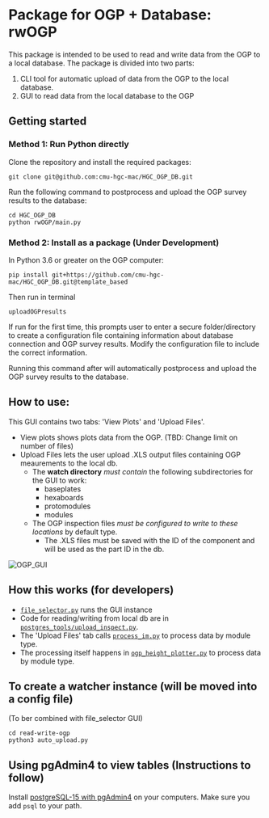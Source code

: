 # Package for OGP + Database: rwOGP
This package is intended to be used to read and write data from the OGP to a local database. The package is divided into two parts: 
1. CLI tool for automatic upload of data from the OGP to the local database.
2. GUI to read data from the local database to the OGP

## Getting started
### Method 1: Run Python directly
Clone the repository and install the required packages:
```
git clone git@github.com:cmu-hgc-mac/HGC_OGP_DB.git
```
Run the following command to postprocess and upload the OGP survey results to the database:
```
cd HGC_OGP_DB
python rwOGP/main.py
```

### Method 2: Install as a package (Under Development)
In Python 3.6 or greater on the OGP computer: 
```
pip install git+https://github.com/cmu-hgc-mac/HGC_OGP_DB.git@template_based
```
Then run in terminal
```
uploadOGPresults
```
If run for the first time, this prompts user to enter a secure folder/directory to create a configuration file containing information about database connection and OGP survey results. Modify the configuration file to include the correct information.

Running this command after will automatically postprocess and upload the OGP survey results to the database.

## How to use:
This GUI contains two tabs: 'View Plots' and 'Upload Files'.
- View plots shows plots data from the OGP. (TBD: Change limit on number of files)
- Upload Files lets the user upload .XLS output files containing OGP meaurements to the local db.
  - The **watch directory** _must contain_ the following subdirectories for the GUI to work:
    - baseplates
    - hexaboards
    - protomodules
    - modules
  - The OGP inspection files _must be configured to write to these locations_ by default type.
    - The .XLS files must be saved with the ID of the component and will be used as the part ID in the db.

![OGP_GUI](https://github.com/murthysindhu/HGC_DB_postgres/assets/58646122/dbeddf4c-2dc8-4da7-8f26-f916d1c69b74)

## How this works (for developers)
- [```file_selector.py```](https://github.com/murthysindhu/HGC_DB_postgres/blob/main/read-write-ogp/file_selector.py) runs the GUI instance
- Code for reading/writing from local db are in [```postgres_tools/upload_inspect.py```](https://github.com/murthysindhu/HGC_DB_postgres/blob/main/read-write-ogp/postgres_tools/upload_inspect.py).
- The 'Upload Files' tab calls [```process_im.py```](https://github.com/murthysindhu/HGC_DB_postgres/blob/main/read-write-ogp/process_im.py) to process data by module type.
- The processing itself happens in [```ogp_height_plotter.py```](https://github.com/murthysindhu/HGC_DB_postgres/blob/main/read-write-ogp/ogp_height_plotter.py) to process data by module type.

## To create a watcher instance (will be moved into a config file)
(To ber combined with file_selector GUI)
```
cd read-write-ogp
python3 auto_upload.py
```

## Using pgAdmin4 to view tables (Instructions to follow)
Install [postgreSQL-15 with pgAdmin4](https://www.pgadmin.org/download/) on your computers. Make sure you add ```psql``` to your path.


